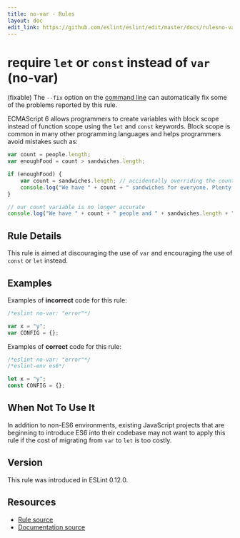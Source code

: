 ```yaml
---
title: no-var - Rules
layout: doc
edit_link: https://github.com/eslint/eslint/edit/master/docs/rulesno-var.md
---
```

<!-- Note: No pull requests accepted for this file. See README.md in the root directory for details. -->
# require `let` or `const` instead of `var` (no-var)

(fixable) The `--fix` option on the [command line](../user-guide/command-line-interface#fix) can automatically fix some of the problems reported by this rule.

ECMAScript 6 allows programmers to create variables with block scope instead of function scope using the `let`
and `const` keywords. Block scope is common in many other programming languages and helps programmers avoid mistakes
such as:

```js
var count = people.length;
var enoughFood = count > sandwiches.length;

if (enoughFood) {
    var count = sandwiches.length; // accidentally overriding the count variable
    console.log("We have " + count + " sandwiches for everyone. Plenty for all!");
}

// our count variable is no longer accurate
console.log("We have " + count + " people and " + sandwiches.length + " sandwiches!");
```

## Rule Details

This rule is aimed at discouraging the use of `var` and encouraging the use of `const` or `let` instead.

## Examples

Examples of **incorrect** code for this rule:

```js
/*eslint no-var: "error"*/

var x = "y";
var CONFIG = {};
```

Examples of **correct** code for this rule:

```js
/*eslint no-var: "error"*/
/*eslint-env es6*/

let x = "y";
const CONFIG = {};
```

## When Not To Use It

In addition to non-ES6 environments, existing JavaScript projects that are beginning to introduce ES6 into their
codebase may not want to apply this rule if the cost of migrating from `var` to `let` is too costly.

## Version

This rule was introduced in ESLint 0.12.0.

## Resources

* [Rule source](https://github.com/eslint/eslint/tree/master/lib/rules/no-var.js)
* [Documentation source](https://github.com/eslint/eslint/tree/master/docs/rules/no-var.md)
